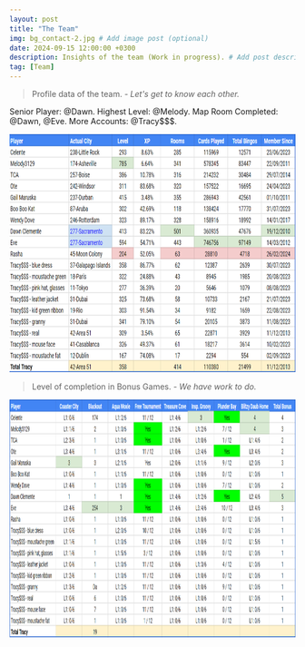 ```yaml
---
layout: post
title: "The Team"
img: bg_contact-2.jpg # Add image post (optional)
date: 2024-09-15 12:00:00 +0300
description: Insights of the team (Work in progress). # Add post description (optional)
tag: [Team]
---
```


> Profile data of the team. <cite>- Let's get to know each other.</cite>

Senior Player: @Dawn.
Highest Level: @Melody.
Map Room Completed: @Dawn, @Eve.
More Accounts: @Tracy$$$.

<img src="../assets/img/the-team01.png" width="820" height="420">

> Level of completion in Bonus Games. <cite>- We have work to do.</cite>

<img src="../assets/img/the-team02.png" width="820" height="420">
